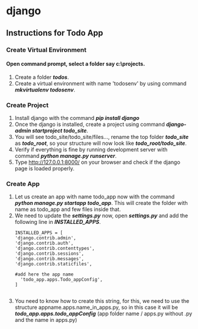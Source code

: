# django

## Instructions for Todo App

### Create Virtual Environment

#### Open command prompt, select a folder say c:\projects.
1. Create a folder ***todos***.
1. Create a virtual environment with name 'todosenv' by using command ***mkvirtualenv todosenv***.

### Create Project
1. Install django with the command ***pip install django***
1. Once the django is installed, create a project using command ***django-admin startproject todo_site***.
1. You will see todo_site/todo_site/files..., rename the top folder ***todo_site*** as ***todo_root***, so your structure will now look like ***todo_root/todo_site***.
1. Verify if everything is fine by running development server with command ***python manage.py runserver***.
1. Type http://127.0.0.1:8000/ on your browser and check if the django page is loaded properly.
### Create App
1. Let us create an app with name todo_app now with the command ***python manage.py startapp todo_app***. This will create the folder with name as todo_app and few files inside that.
1. We need to update the ***settings.py*** now, open ***settings.py*** and add the following line in ***INSTALLED_APPS***.
    ```
    INSTALLED_APPS = [
    'django.contrib.admin',
    'django.contrib.auth',
    'django.contrib.contenttypes',
    'django.contrib.sessions',
    'django.contrib.messages',
    'django.contrib.staticfiles',

    #add here the app name
      'todo_app.apps.Todo_appConfig',
    ]
  
    ```
1. You need to know how to create this string, for this, we need to use the structure appname.apps.name_in_apps.py, so in this case it will be ***todo_app.apps.todo_appConfig*** (app folder name / apps.py without .py and the name in apps.py)

